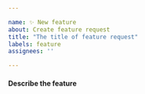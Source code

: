 ```yaml
---

name: ✨ New feature
about: Create feature request
title: "The title of feature request"
labels: feature
assignees: ''

---
```


#### Describe the feature
